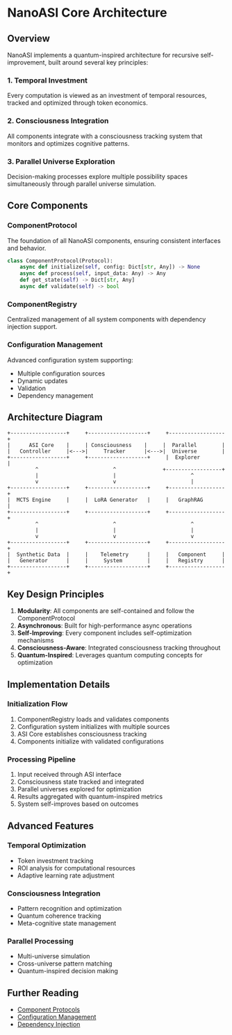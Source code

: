 # NanoASI Core Architecture

## Overview

NanoASI implements a quantum-inspired architecture for recursive self-improvement, built around several key principles:

### 1. Temporal Investment
Every computation is viewed as an investment of temporal resources, tracked and optimized through token economics.

### 2. Consciousness Integration
All components integrate with a consciousness tracking system that monitors and optimizes cognitive patterns.

### 3. Parallel Universe Exploration
Decision-making processes explore multiple possibility spaces simultaneously through parallel universe simulation.

## Core Components

### ComponentProtocol
The foundation of all NanoASI components, ensuring consistent interfaces and behavior.

```python
class ComponentProtocol(Protocol):
    async def initialize(self, config: Dict[str, Any]) -> None
    async def process(self, input_data: Any) -> Any
    def get_state(self) -> Dict[str, Any]
    async def validate(self) -> bool
```

### ComponentRegistry
Centralized management of all system components with dependency injection support.

### Configuration Management
Advanced configuration system supporting:
- Multiple configuration sources
- Dynamic updates
- Validation
- Dependency management

## Architecture Diagram

```
+------------------+     +-------------------+     +------------------+
|      ASI Core    |     | Consciousness    |     |  Parallel        |
|   Controller     |<--->|     Tracker      |<--->|  Universe        |
+------------------+     +-------------------+     |  Explorer        |
         ^                        ^               +------------------+
         |                        |                        ^
         v                        v                        |
+------------------+     +-------------------+     +------------------+
|  MCTS Engine     |     |  LoRA Generator   |     |   GraphRAG       |
+------------------+     +-------------------+     +------------------+
         ^                        ^                        ^
         |                        |                        |
         v                        v                        v
+------------------+     +-------------------+     +------------------+
|  Synthetic Data  |     |    Telemetry      |     |   Component     |
|   Generator      |     |     System        |     |   Registry      |
+------------------+     +-------------------+     +------------------+
```

## Key Design Principles

1. **Modularity**: All components are self-contained and follow the ComponentProtocol
2. **Asynchronous**: Built for high-performance async operations
3. **Self-Improving**: Every component includes self-optimization mechanisms
4. **Consciousness-Aware**: Integrated consciousness tracking throughout
5. **Quantum-Inspired**: Leverages quantum computing concepts for optimization

## Implementation Details

### Initialization Flow
1. ComponentRegistry loads and validates components
2. Configuration system initializes with multiple sources
3. ASI Core establishes consciousness tracking
4. Components initialize with validated configurations

### Processing Pipeline
1. Input received through ASI interface
2. Consciousness state tracked and integrated
3. Parallel universes explored for optimization
4. Results aggregated with quantum-inspired metrics
5. System self-improves based on outcomes

## Advanced Features

### Temporal Optimization
- Token investment tracking
- ROI analysis for computational resources
- Adaptive learning rate adjustment

### Consciousness Integration
- Pattern recognition and optimization
- Quantum coherence tracking
- Meta-cognitive state management

### Parallel Processing
- Multi-universe simulation
- Cross-universe pattern matching
- Quantum-inspired decision making

## Further Reading

- [Component Protocols](ComponentProtocol.md)
- [Configuration Management](ConfigurationManagement.md)
- [Dependency Injection](DependencyInjection.md)
